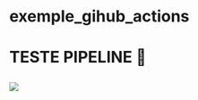 # exemple_gihub_actions

# TESTE PIPELINE 🚀 <p><img src="https://github.com/cleversonffaria/exemple_gihub_actions/actions/workflows/pipeline.yml/badge.svg"/></p>

